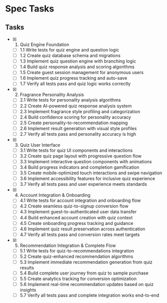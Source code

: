 # Spec Tasks

## Tasks

- [x] 1. Quiz Engine Foundation
  - [ ] 1.1 Write tests for quiz engine and question logic
  - [ ] 1.2 Create quiz database schema and migrations
  - [ ] 1.3 Implement quiz question engine with branching logic
  - [ ] 1.4 Build quiz response analysis and scoring algorithms
  - [ ] 1.5 Create guest session management for anonymous users
  - [ ] 1.6 Implement quiz progress tracking and auto-save
  - [ ] 1.7 Verify all tests pass and quiz logic works correctly

- [x] 2. Fragrance Personality Analysis
  - [ ] 2.1 Write tests for personality analysis algorithms
  - [ ] 2.2 Create AI-powered quiz response analysis system
  - [ ] 2.3 Implement fragrance style profiling and categorization
  - [ ] 2.4 Build confidence scoring for personality accuracy
  - [ ] 2.5 Create personality-to-recommendation mapping
  - [ ] 2.6 Implement result generation with visual style profiles
  - [ ] 2.7 Verify all tests pass and personality accuracy is high

- [x] 3. Quiz User Interface
  - [ ] 3.1 Write tests for quiz UI components and interactions
  - [ ] 3.2 Create quiz page layout with progressive question flow
  - [ ] 3.3 Implement interactive question components with animations
  - [ ] 3.4 Build progress indicators and completion gamification
  - [ ] 3.5 Create mobile-optimized touch interactions and swipe navigation
  - [ ] 3.6 Implement accessibility features for inclusive quiz experience
  - [ ] 3.7 Verify all tests pass and user experience meets standards

- [x] 4. Account Integration & Onboarding
  - [ ] 4.1 Write tests for account integration and onboarding flow
  - [ ] 4.2 Create seamless quiz-to-signup conversion flow
  - [ ] 4.3 Implement guest-to-authenticated user data transfer
  - [ ] 4.4 Build enhanced account creation with quiz context
  - [ ] 4.5 Create onboarding progress tracking and guidance
  - [ ] 4.6 Implement quiz result preservation across authentication
  - [ ] 4.7 Verify all tests pass and conversion rates meet targets

- [x] 5. Recommendation Integration & Complete Flow
  - [ ] 5.1 Write tests for quiz-to-recommendations integration
  - [ ] 5.2 Create quiz-enhanced recommendation algorithms
  - [ ] 5.3 Implement immediate recommendation generation from quiz results
  - [ ] 5.4 Build complete user journey from quiz to sample purchase
  - [ ] 5.5 Create analytics tracking for conversion optimization
  - [ ] 5.6 Implement real-time recommendation updates based on quiz insights
  - [ ] 5.7 Verify all tests pass and complete integration works end-to-end

